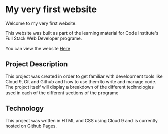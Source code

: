 # My very first website

Welcome to my very first website.

This website was built as part of the learning material for Code Institute's Full Stack Web Developer programe.

You can view the website [Here](https://darrenvahey.github.io/my-first-website)

## Project Description

This project was created in order to get familiar with development tools like Cloud 9, Git and 
Github and how to use them to write and manage code. The project itself will display a breakdown 
of the different technologies used in each of the different sections of the programe

## Technology

This project was written in HTML and CSS using Cloud 9 and is currently hosted on Github Pages.
